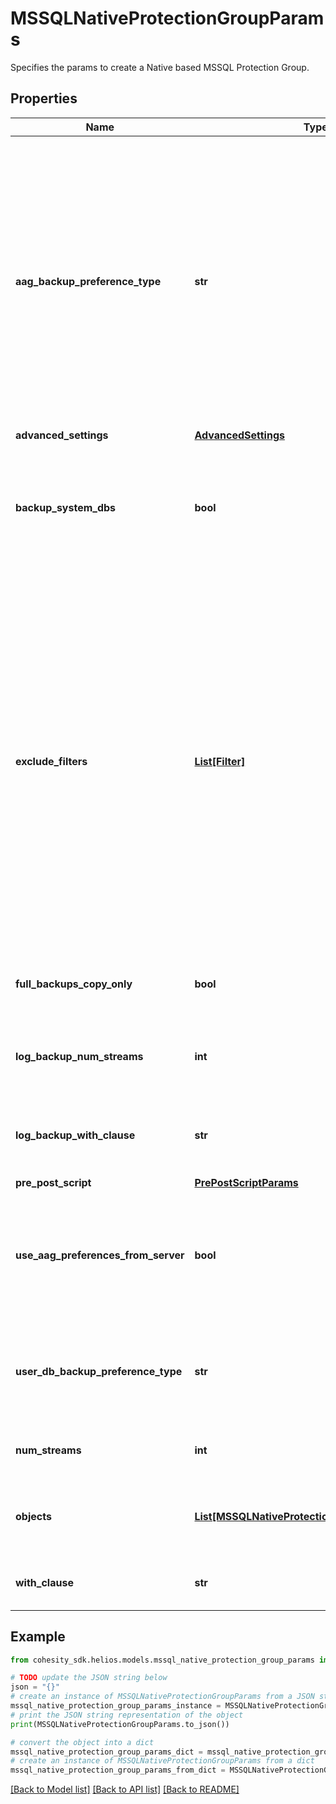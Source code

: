 # MSSQLNativeProtectionGroupParams

Specifies the params to create a Native based MSSQL Protection Group.

## Properties

Name | Type | Description | Notes
------------ | ------------- | ------------- | -------------
**aag_backup_preference_type** | **str** | Specifies the preference type for backing up databases that are part of an AAG. If not specified, then default preferences of the AAG server are applied. This field wont be applicable if user DB preference is set to skip AAG databases. | [optional] 
**advanced_settings** | [**AdvancedSettings**](AdvancedSettings.md) |  | [optional] 
**backup_system_dbs** | **bool** | Specifies whether to backup system databases. If not specified then parameter is set to true. | [optional] 
**exclude_filters** | [**List[Filter]**](Filter.md) | Specifies the list of exclusion filters applied during the group creation or edit. These exclusion filters can be wildcard supported strings or regular expressions. Objects satisfying the will filters will be excluded during backup and also auto protected objects will be ignored if filtered by any of the filters. | [optional] 
**full_backups_copy_only** | **bool** | Specifies whether full backups should be copy-only. | [optional] 
**log_backup_num_streams** | **int** | Specifies the number of streams to be used for log backups. | [optional] 
**log_backup_with_clause** | **str** | Specifies the WithClause to be used for log backups. | [optional] 
**pre_post_script** | [**PrePostScriptParams**](PrePostScriptParams.md) |  | [optional] 
**use_aag_preferences_from_server** | **bool** | Specifies whether or not the AAG backup preferences specified on the SQL Server host should be used. | [optional] 
**user_db_backup_preference_type** | **str** | Specifies the preference type for backing up user databases on the host. | [optional] 
**num_streams** | **int** | Specifies the number of streams to be used. | [optional] 
**objects** | [**List[MSSQLNativeProtectionGroupObjectParams]**](MSSQLNativeProtectionGroupObjectParams.md) | Specifies the list of object params to be protected. | 
**with_clause** | **str** | Specifies the WithClause to be used. | [optional] 

## Example

```python
from cohesity_sdk.helios.models.mssql_native_protection_group_params import MSSQLNativeProtectionGroupParams

# TODO update the JSON string below
json = "{}"
# create an instance of MSSQLNativeProtectionGroupParams from a JSON string
mssql_native_protection_group_params_instance = MSSQLNativeProtectionGroupParams.from_json(json)
# print the JSON string representation of the object
print(MSSQLNativeProtectionGroupParams.to_json())

# convert the object into a dict
mssql_native_protection_group_params_dict = mssql_native_protection_group_params_instance.to_dict()
# create an instance of MSSQLNativeProtectionGroupParams from a dict
mssql_native_protection_group_params_from_dict = MSSQLNativeProtectionGroupParams.from_dict(mssql_native_protection_group_params_dict)
```
[[Back to Model list]](../README.md#documentation-for-models) [[Back to API list]](../README.md#documentation-for-api-endpoints) [[Back to README]](../README.md)


